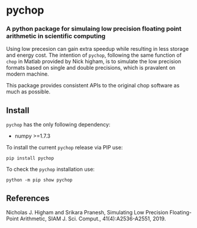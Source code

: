 # pychop

### A python package for simulaing low precision floating point arithmetic in scientific computing

Using low precesion can gain extra speedup while resulting in less storage and energy cost.  The intention of ``pychop``, following the same function of ``chop`` in Matlab provided by Nick higham, is to simulate the low precision formats based on single and double precisions, which is pravalent on modern machine. 

This package provides consistent APIs to the original chop software as much as possible.   

## Install

``pychop`` has the only following dependency:

- numpy >=1.7.3

To install the current ``pychop`` release via PIP use:

```pip install pychop```

To check the ``pychop`` installation use:

```python -m pip show pychop```

## References

Nicholas J. Higham and Srikara Pranesh, Simulating Low Precision Floating-Point Arithmetic, SIAM J. Sci. Comput., 41(4):A2536-A2551, 2019.
